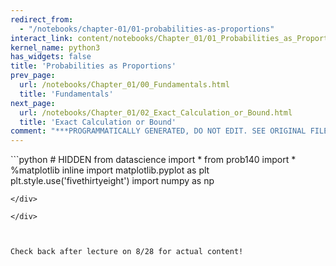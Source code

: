 ```yaml
---
redirect_from:
  - "/notebooks/chapter-01/01-probabilities-as-proportions"
interact_link: content/notebooks/Chapter_01/01_Probabilities_as_Proportions.ipynb
kernel_name: python3
has_widgets: false
title: 'Probabilities as Proportions'
prev_page:
  url: /notebooks/Chapter_01/00_Fundamentals.html
  title: 'Fundamentals'
next_page:
  url: /notebooks/Chapter_01/02_Exact_Calculation_or_Bound.html
  title: 'Exact Calculation or Bound'
comment: "***PROGRAMMATICALLY GENERATED, DO NOT EDIT. SEE ORIGINAL FILES IN /content***"
---
```



<div markdown="1" class="cell code_cell">
<div class="input_area" markdown="1">
```python
# HIDDEN
from datascience import *
from prob140 import *
%matplotlib inline
import matplotlib.pyplot as plt
plt.style.use('fivethirtyeight')
import numpy as np

```
</div>

</div>



Check back after lecture on 8/28 for actual content!


